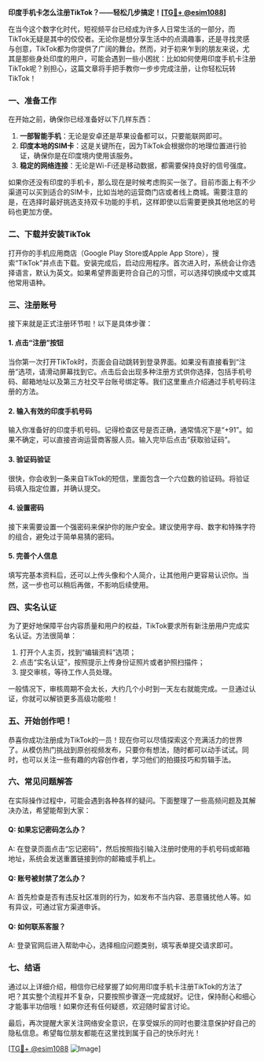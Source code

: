 **印度手机卡怎么注册TikTok？——轻松几步搞定！[[TG💪+ @esim1088](https://t.me/s/esim1088)]**

在当今这个数字化时代，短视频平台已经成为许多人日常生活的一部分，而TikTok无疑是其中的佼佼者。无论你是想分享生活中的点滴趣事，还是寻找灵感与创意，TikTok都为你提供了广阔的舞台。然而，对于初来乍到的朋友来说，尤其是那些身处印度的用户，可能会遇到一些小困扰：比如如何使用印度手机卡注册TikTok呢？别担心，这篇文章将手把手教你一步步完成注册，让你轻松玩转TikTok！

### **一、准备工作**
在开始之前，确保你已经准备好以下几样东西：
1. **一部智能手机**：无论是安卓还是苹果设备都可以，只要能联网即可。
2. **印度本地的SIM卡**：这是关键所在，因为TikTok会根据你的地理位置进行验证，确保你是在印度境内使用该服务。
3. **稳定的网络连接**：无论是Wi-Fi还是移动数据，都需要保持良好的信号强度。

如果你还没有印度的手机卡，那么现在是时候考虑购买一张了。目前市面上有不少渠道可以买到适合的SIM卡，比如当地的运营商门店或者线上商城。需要注意的是，在选择时最好挑选支持双卡功能的手机，这样即使以后需要更换其他地区的号码也更加方便。

### **二、下载并安装TikTok**
打开你的手机应用商店（Google Play Store或Apple App Store），搜索“TikTok”并点击下载。安装完成后，启动应用程序。首次进入时，系统会让你选择语言，默认为英文。如果希望界面更符合自己的习惯，可以选择切换成中文或其他常用语种。

### **三、注册账号**
接下来就是正式注册环节啦！以下是具体步骤：

#### **1. 点击“注册”按钮**
当你第一次打开TikTok时，页面会自动跳转到登录界面。如果没有直接看到“注册”选项，请滑动屏幕找到它。点击后会出现多种注册方式供你选择，包括手机号码、邮箱地址以及第三方社交平台账号绑定等。我们这里重点介绍通过手机号码注册的方法。

#### **2. 输入有效的印度手机号码**
输入你准备好的印度手机号码。记得检查区号是否正确，通常情况下是“+91”。如果不确定，可以直接咨询运营商客服人员。输入完毕后点击“获取验证码”。

#### **3. 验证码验证**
很快，你会收到一条来自TikTok的短信，里面包含一个六位数的验证码。将验证码填入指定位置，并确认提交。

#### **4. 设置密码**
接下来需要设置一个强密码来保护你的账户安全。建议使用字母、数字和特殊字符的组合，避免过于简单易猜的密码。

#### **5. 完善个人信息**
填写完基本资料后，还可以上传头像和个人简介，让其他用户更容易认识你。当然，这一步也可以稍后再做，不影响后续使用。

### **四、实名认证**
为了更好地保障平台内容质量和用户的权益，TikTok要求所有新注册用户完成实名认证。方法很简单：

1. 打开个人主页，找到“编辑资料”选项；
2. 点击“实名认证”，按照提示上传身份证照片或者护照扫描件；
3. 提交审核，等待工作人员处理。

一般情况下，审核周期不会太长，大约几个小时到一天左右就能完成。一旦通过认证，你就可以解锁更多高级功能啦！

### **五、开始创作吧！**
恭喜你成功注册成为TikTok的一员！现在你可以尽情探索这个充满活力的世界了。从模仿热门挑战到原创视频发布，只要你有想法，随时都可以动手试试。同时，也可以关注一些有趣的内容创作者，学习他们的拍摄技巧和剪辑手法。

### **六、常见问题解答**
在实际操作过程中，可能会遇到各种各样的疑问。下面整理了一些高频问题及其解决办法，希望能帮到大家：

#### **Q: 如果忘记密码怎么办？**
A: 在登录页面点击“忘记密码”，然后按照指引输入注册时使用的手机号码或邮箱地址，系统会发送重置链接到你的邮箱或手机上。

#### **Q: 账号被封禁了怎么办？**
A: 首先检查是否有违反社区准则的行为，如发布不当内容、恶意骚扰他人等。如有异议，可通过官方渠道申诉。

#### **Q: 如何联系客服？**
A: 登录官网后进入帮助中心，选择相应问题类别，填写表单提交请求即可。

### **七、结语**
通过以上详细介绍，相信你已经掌握了如何用印度手机卡注册TikTok的方法了吧？其实整个流程并不复杂，只要按照步骤逐一完成就好。记住，保持耐心和细心才能事半功倍哦！如果你还有任何疑惑，欢迎随时留言讨论。

最后，再次提醒大家关注网络安全意识，在享受娱乐的同时也要注意保护好自己的隐私信息。希望每位朋友都能在这里找到属于自己的快乐时光！

[[TG💪+ @esim1088](https://t.me/s/esim1088) ![Image](https://i.postimg.cc/4NQfJmqS/Snipaste-2025-05-13-00-14-12.png)]
